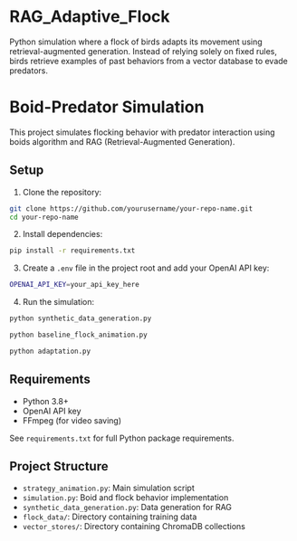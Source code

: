 # RAG_Adaptive_Flock
Python simulation where a flock of birds adapts its movement using retrieval-augmented generation. Instead of relying solely on fixed rules, birds retrieve examples of past behaviors from a vector database to evade predators.

# Boid-Predator Simulation

This project simulates flocking behavior with predator interaction using boids algorithm and RAG (Retrieval-Augmented Generation).


## Setup

1. Clone the repository:
```bash
git clone https://github.com/yourusername/your-repo-name.git
cd your-repo-name
```

2. Install dependencies:
```bash
pip install -r requirements.txt
```

3. Create a `.env` file in the project root and add your OpenAI API key:
```bash
OPENAI_API_KEY=your_api_key_here
```

4. Run the simulation:
```bash
python synthetic_data_generation.py
```
```bash
python baseline_flock_animation.py
```
```bash
python adaptation.py
```

## Requirements

- Python 3.8+
- OpenAI API key
- FFmpeg (for video saving)

See `requirements.txt` for full Python package requirements.

## Project Structure

- `strategy_animation.py`: Main simulation script
- `simulation.py`: Boid and flock behavior implementation
- `synthetic_data_generation.py`: Data generation for RAG
- `flock_data/`: Directory containing training data
- `vector_stores/`: Directory containing ChromaDB collections
